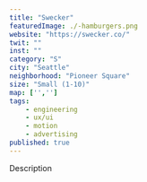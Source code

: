 ```yaml
---
title: "Swecker"
featuredImage: ./-hamburgers.png
website: "https://swecker.co/"
twit: ""
inst: ""
category: "S"
city: "Seattle"
neighborhood: "Pioneer Square"
size: "Small (1-10)"
map: ['','']
tags:
    - engineering
    - ux/ui
    - motion
    - advertising
published: true
---
```


Description
